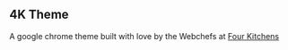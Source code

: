 ## 4K Theme

A google chrome theme built with love by the Webchefs at [Four Kitchens](http://fourkitchens.com)
